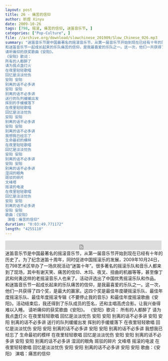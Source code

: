 ```yaml
---
layout: post
title: 26 - 痛苦的信仰
author: 昕煜 Xinyu
date: 2009-10-26
tags: [798, 摇滚, 痛苦的信仰, 迷笛音乐节, ]
categories: ["Pop-Culture", ]
file: //archive.org/download/slowchinese_201909/Slow_Chinese_026.mp3
summary: "迷笛音乐节是中国最著名的摇滚音乐节，从第一届音乐节开始到现在已经有十年的历史了。为了纪念迷笛十周年，同时促进中国摇滚乐的发展，2009年10月24日，在798艺术区举办了一场庆祝活动“迷笛十年”。很多著名的摇滚乐队和音乐人都来到了现场，其中有谢天笑、痛苦的信仰、木玛、夜叉、扭曲的机器等等，甚至像丁武和何勇这样的老摇滚音乐人也来了。活动评选出了中国优秀摇滚乐队和作品。  
和迷笛音乐节一起成长起来的乐队痛苦的信仰，是我最喜爱的乐队之一。这一次，他们一共获得了四个奖，是最大的赢家。这四个奖是最佳年度硬摇滚乐队、最佳年度摇滚乐队、最佳年度摇滚专辑《不要停止我的音乐》和最佳年度摇滚歌曲《安阳》。活动结束后，我还得到了乐队成员的签名，还和主唱高虎合影。让我兴奋得难以入睡。  
请听痛仰的获奖歌曲《安阳》。  
《安阳》歌词：  
所有的人都醉了
请为我点盏灯火
在夜里轻轻歌唱
回忆是淡淡忧伤  
安阳 安阳
别离的话不必多讲
安阳 安阳
别离的话不必多讲  
送行的队列缓缓出发
挥别的手缓缓落下
在夜里轻轻歌唱
回忆是淡淡忧伤  
安阳 安阳
别离的话不必多讲
安阳 安阳
别离的话不必多讲  
我想我已经忘了
生命最初的模样
在夜里轻轻歌唱
回忆是淡淡忧伤  
安阳 安阳
别离的话不必多讲
安阳 安阳
别离的话不必多讲  
湿润的眼角
斑驳的碎片
文峰塔
摇滚的电波
在夜里轻轻歌唱
回忆是淡淡忧伤  
安阳 安阳
别离的话不必多讲
安阳 安阳  
歌曲：《安阳》
 演唱：痛苦的信仰"
duration: "0:03:49.771172"
length: "4255110"
---
```


<iframe src="https://archive.org/embed/slowchinese_201909/Slow_Chinese_026.mp3" width="500" height="30" frameborder="0" webkitallowfullscreen="true" mozallowfullscreen="true" allowfullscreen></iframe>
迷笛音乐节是中国最著名的摇滚音乐节，从第一届音乐节开始到现在已经有十年的历史了。为了纪念迷笛十周年，同时促进中国摇滚乐的发展，2009年10月24日，在798艺术区举办了一场庆祝活动“迷笛十年”。很多著名的摇滚乐队和音乐人都来到了现场，其中有谢天笑、痛苦的信仰、木玛、夜叉、扭曲的机器等等，甚至像丁武和何勇这样的老摇滚音乐人也来了。活动评选出了中国优秀摇滚乐队和作品。  
和迷笛音乐节一起成长起来的乐队痛苦的信仰，是我最喜爱的乐队之一。这一次，他们一共获得了四个奖，是最大的赢家。这四个奖是最佳年度硬摇滚乐队、最佳年度摇滚乐队、最佳年度摇滚专辑《不要停止我的音乐》和最佳年度摇滚歌曲《安阳》。活动结束后，我还得到了乐队成员的签名，还和主唱高虎合影。让我兴奋得难以入睡。  
请听痛仰的获奖歌曲《安阳》。  
《安阳》歌词：  
所有的人都醉了
请为我点盏灯火
在夜里轻轻歌唱
回忆是淡淡忧伤  
安阳 安阳
别离的话不必多讲
安阳 安阳
别离的话不必多讲  
送行的队列缓缓出发
挥别的手缓缓落下
在夜里轻轻歌唱
回忆是淡淡忧伤  
安阳 安阳
别离的话不必多讲
安阳 安阳
别离的话不必多讲  
我想我已经忘了
生命最初的模样
在夜里轻轻歌唱
回忆是淡淡忧伤  
安阳 安阳
别离的话不必多讲
安阳 安阳
别离的话不必多讲  
湿润的眼角
斑驳的碎片
文峰塔
摇滚的电波
在夜里轻轻歌唱
回忆是淡淡忧伤  
安阳 安阳
别离的话不必多讲
安阳 安阳  
歌曲：《安阳》
 演唱：痛苦的信仰